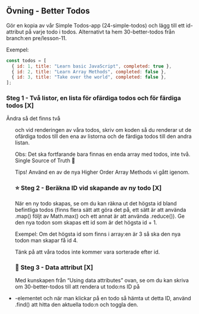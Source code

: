 ## Övning - Better Todos
Gör en kopia av vår Simple Todos-app (24-simple-todos) och lägg till ett id-attribut på varje todo i todos. 
Alternativt ta hem 30-better-todos från branch:en pre/lesson-11.
 
Exempel:
```javascript
const todos = [
  { id: 1, title: "Learn basic JavaScript", completed: true },
  { id: 2, title: "Learn Array Methods", completed: false },
  { id: 3, title: "Take over the world", completed: false },
];
```
### Steg 1 - Två listor, en lista för ofärdiga todos och för färdiga todos [X]
Ändra så det finns två <ul> och vid renderingen av våra todos, skriv om koden så du renderar ut de ofärdiga todos till den ena av listorna och de färdiga todos till den andra listan.
 
Obs: Det ska fortfarande bara finnas en enda array med todos, inte två. Single Source of Truth 🙂
 
Tips! Använd en av de nya Higher Order Array Methods vi gått igenom.
 
### ⭐️ Steg 2 - Beräkna ID vid skapande av ny todo [X]
När en ny todo skapas, se om du kan räkna ut det högsta id bland befintliga todos (finns flera sätt att göra det på, ett sätt är att använda .map() följt av Math.max() och ett annat är att använda .reduce()). Ge den nya todon som skapas ett id som är det högsta id + 1.
 
Exempel: Om det högsta id som finns i array:en är 3 så ska den nya todon man skapar få id 4.
 
Tänk på att våra todos inte kommer vara sorterade efter id.
 
### 🌟 Steg 3 - Data attribut [X]
Med kunskapen från “Using data attributes” ovan, se om du kan skriva om 30-better-todos till att rendera ut todo:ns ID på <li>-elementet och när man klickar på en todo så hämta ut detta ID, använd .find() att hitta den aktuella todo:n och toggla den.
